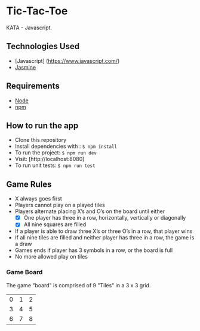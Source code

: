 # Tic-Tac-Toe
KATA - Javascript.

## Technologies Used
- [Javascript] (https://www.javascript.com/)
- [Jasmine](http://jasmine.github.io/)

## Requirements
- [Node](https://nodejs.org/en/)
- [npm](https://www.npmjs.com/)

## How to run the app
- Clone this repository
- Install dependencies with : `$ npm install`
- To run the project: `$ npm run dev`
- Visit: [http://localhost:8080]
- To run unit tests: `$ npm run test`


## Game Rules

-  X always goes first
-  Players cannot play on a played tiles
-  Players alternate placing X’s and O’s on the board until either
     - [x] One player has three in a row, horizontally, vertically or diagonally
     - [X] All nine squares are filled
-  If a player is able to draw three X’s or three O’s in a row, that player wins
-  If all nine tiles are filled and neither player has three in a row, the game is a draw
-  Games ends if player has 3 symbols in a row, or the board is full
-  No more allowed play on tiles

### Game Board
The game "board" is comprised of 9 "Tiles" in a 3 x 3 grid.

<table>
    <tr>
        <td>0</td>
        <td>1</td>
        <td>2</td>
    </tr>
    <tr>
        <td>3</td>
        <td>4</td>
        <td>5</td>
    </tr>
    <tr>
        <td>6</td>
        <td>7</td>
        <td>8</td>
    </tr>
</table>
